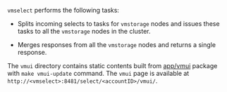 `vmselect` performs the following tasks:

- Splits incoming selects to tasks for `vmstorage` nodes and issues these tasks
  to all the `vmstorage` nodes in the cluster.

- Merges responses from all the `vmstorage` nodes and returns a single response.

The `vmui` directory contains static contents built from [app/vmui](https://github.com/VictoriaMetrics/VictoriaMetrics/tree/master/app/vmui) package with `make vmui-update` command. The `vmui` page is available at `http://<vmselect>:8481/select/<accountID>/vmui/`.

